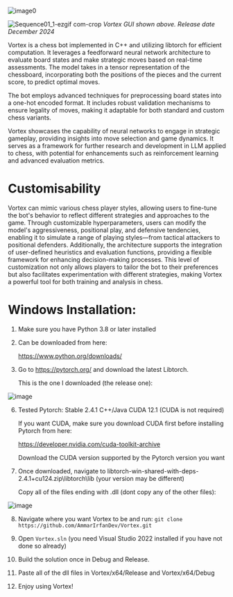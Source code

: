 ![image0](https://github.com/user-attachments/assets/947dd461-b489-4bf0-adfd-d00a9adaa266)


![Sequence01_1-ezgif com-crop](https://github.com/user-attachments/assets/17ba8636-67c3-454f-b6f8-934553cf538f)
_Vortex GUI shown above. Release date December 2024_

Vortex is a chess bot implemented in C++ and utilizing libtorch for efficient computation. It leverages a feedforward neural network architecture to evaluate board states and make strategic moves based on real-time assessments. The model takes in a tensor representation of the chessboard, incorporating both the positions of the pieces and the current score, to predict optimal moves.

The bot employs advanced techniques for preprocessing board states into a one-hot encoded format. It includes robust validation mechanisms to ensure legality of moves, making it adaptable for both standard and custom chess variants.

Vortex showcases the capability of neural networks to engage in strategic gameplay, providing insights into move selection and game dynamics. It serves as a framework for further research and development in LLM applied to chess, with potential for enhancements such as reinforcement learning and advanced evaluation metrics.

# Customisability

Vortex can mimic various chess player styles, allowing users to fine-tune the bot's behavior to reflect different strategies and approaches to the game. Through customizable hyperparameters, users can modify the model's aggressiveness, positional play, and defensive tendencies, enabling it to simulate a range of playing styles—from tactical attackers to positional defenders. Additionally, the architecture supports the integration of user-defined heuristics and evaluation functions, providing a flexible framework for enhancing decision-making processes. This level of customization not only allows players to tailor the bot to their preferences but also facilitates experimentation with different strategies, making Vortex a powerful tool for both training and analysis in chess.

# Windows Installation:
1) Make sure you have Python 3.8 or later installed


3) Can be downloaded from here:
   
   https://www.python.org/downloads/
   
4) Go to https://pytorch.org/ and download the latest Libtorch.

   This is the one I downloaded (the release one):
   
![image](https://github.com/user-attachments/assets/ac6a0d50-837d-4ed8-8758-9d9d2666822e)


6) Tested Pytorch: Stable 2.4.1 C++/Java CUDA 12.1 (CUDA is not required)
   
   If you want CUDA, make sure you download CUDA first before installing Pytorch from here:
   
   https://developer.nvidia.com/cuda-toolkit-archive
   
   Download the CUDA version supported by the Pytorch version you want

7) Once downloaded, navigate to libtorch-win-shared-with-deps-2.4.1+cu124.zip\libtorch\lib (your version may be different)

   Copy all of the files ending with .dll (dont copy any of the other files):

![image](https://github.com/user-attachments/assets/1891d8e4-1d29-4faa-acae-7ae3d96788ef)

8) Navigate where you want Vortex to be and run: ```git clone https://github.com/AmmarIrfanDev/Vortex.git```

9) Open ```Vortex.sln``` (you need Visual Studio 2022 installed if you have not done so already)

10) Build the solution once in Debug and Release.

11) Paste all of the dll files in Vortex/x64/Release and Vortex/x64/Debug

12) Enjoy using Vortex!
